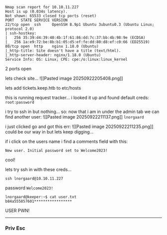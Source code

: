 ```
Nmap scan report for 10.10.11.227
Host is up (0.034s latency).
Not shown: 65533 closed tcp ports (reset)
PORT   STATE SERVICE VERSION
22/tcp open  ssh     OpenSSH 8.9p1 Ubuntu 3ubuntu0.3 (Ubuntu Linux; protocol 2.0)
| ssh-hostkey: 
|   256 35:39:d4:39:40:4b:1f:61:86:dd:7c:37:bb:4b:98:9e (ECDSA)
|_  256 1a:e9:72:be:8b:b1:05:d5:ef:fe:dd:80:d8:ef:c0:66 (ED25519)
80/tcp open  http    nginx 1.18.0 (Ubuntu)
|_http-title: Site doesn't have a title (text/html).
|_http-server-header: nginx/1.18.0 (Ubuntu)
Service Info: OS: Linux; CPE: cpe:/o:linux:linux_kernel
```

2 ports open

lets check site...
![[Pasted image 20250922205408.png]]

lets add tickets.keep.htb to etc/hosts

this is running request tracker... i looked it up and found default creds:
`root:password`

i try to ssh in but nothing...
so:
now that i am in under the admin tab we can find another user:
![[Pasted image 20250922211137.png]]
`lnorgaard`

i just clicked go and got this err:
![[Pasted image 20250922211235.png]]
 could be our way in but lets keep digging...

if i click on the users name i find a comments field with this:
```
New user. Initial password set to Welcome2023!
```

cool!

lets try ssh in with these creds...

```
ssh lnorgaard@10.10.11.227
```

password `Welcome2023!`

```
lnorgaard@keeper:~$ cat user.txt
b84a555857601*****************
```

USER PWN!

---
### Priv Esc


